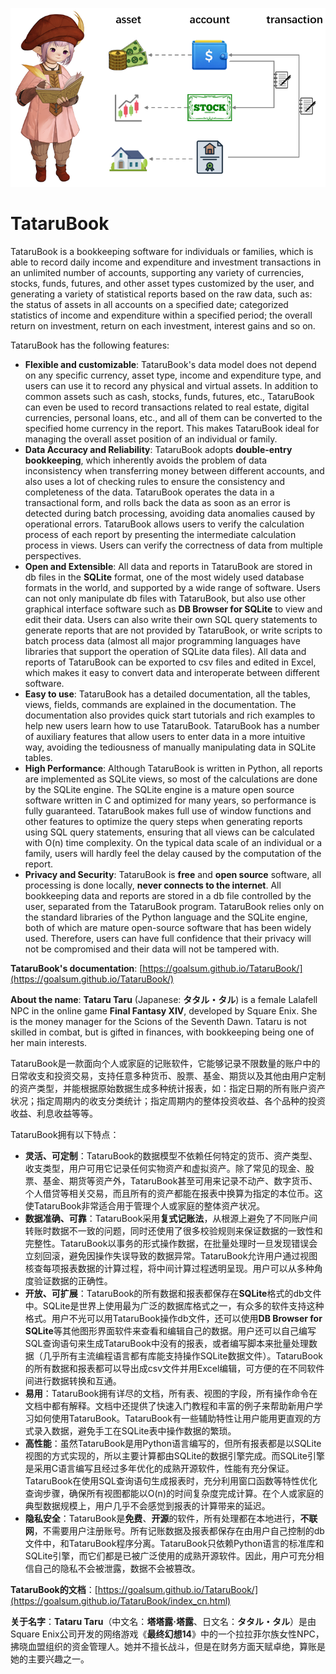 ![](https://raw.githubusercontent.com/Goalsum/TataruBook/main/docs/assets/images/overview.png)

# TataruBook

TataruBook is a bookkeeping software for individuals or families, which is able to record daily income and expenditure and investment transactions in an unlimited number of accounts, supporting any variety of currencies, stocks, funds, futures, and other asset types customized by the user, and generating a variety of statistical reports based on the raw data, such as: the status of assets in all accounts on a specified date; categorized statistics of income and expenditure within a specified period; the overall return on investment, return on each investment, interest gains and so on.

TataruBook has the following features:

- **Flexible and customizable**: TataruBook's data model does not depend on any specific currency, asset type, income and expenditure type, and users can use it to record any physical and virtual assets. In addition to common assets such as cash, stocks, funds, futures, etc., TataruBook can even be used to record transactions related to real estate, digital currencies, personal loans, etc., and all of them can be converted to the specified home currency in the report. This makes TataruBook ideal for managing the overall asset position of an individual or family.
- **Data Accuracy and Reliability**: TataruBook adopts **double-entry bookkeeping**, which inherently avoids the problem of data inconsistency when transferring money between different accounts, and also uses a lot of checking rules to ensure the consistency and completeness of the data. TataruBook operates the data in a transactional form, and rolls back the data as soon as an error is detected during batch processing, avoiding data anomalies caused by operational errors. TataruBook allows users to verify the calculation process of each report by presenting the intermediate calculation process in views. Users can verify the correctness of data from multiple perspectives.
- **Open and Extensible**: All data and reports in TataruBook are stored in db files in the **SQLite** format, one of the most widely used database formats in the world, and supported by a wide range of software. Users can not only manipulate db files with TataruBook, but also use other graphical interface software such as **DB Browser for SQLite** to view and edit their data. Users can also write their own SQL query statements to generate reports that are not provided by TataruBook, or write scripts to batch process data (almost all major programming languages have libraries that support the operation of SQLite data files). All data and reports of TataruBook can be exported to csv files and edited in Excel, which makes it easy to convert data and interoperate between different software.
- **Easy to use**: TataruBook has a detailed documentation, all the tables, views, fields, commands are explained in the documentation. The documentation also provides quick start tutorials and rich examples to help new users learn how to use TataruBook. TataruBook has a number of auxiliary features that allow users to enter data in a more intuitive way, avoiding the tediousness of manually manipulating data in SQLite tables.
- **High Performance**: Although TataruBook is written in Python, all reports are implemented as SQLite views, so most of the calculations are done by the SQLite engine. The SQLite engine is a mature open source software written in C and optimized for many years, so performance is fully guaranteed. TataruBook makes full use of window functions and other features to optimize the query steps when generating reports using SQL query statements, ensuring that all views can be calculated with O(n) time complexity. On the typical data scale of an individual or a family, users will hardly feel the delay caused by the computation of the report.
- **Privacy and Security**: TataruBook is **free** and **open source** software, all processing is done locally, **never connects to the internet**. All bookkeeping data and reports are stored in a db file controlled by the user, separated from the TataruBook program. TataruBook relies only on the standard libraries of the Python language and the SQLite engine, both of which are mature open-source software that has been widely used. Therefore, users can have full confidence that their privacy will not be compromised and their data will not be tampered with.

**TataruBook's documentation**: [https://goalsum.github.io/TataruBook/](https://goalsum.github.io/TataruBook/)

**About the name**: **Tataru Taru** (Japanese: **タタル・タル**) is a female Lalafell NPC in the online game **Final Fantasy XIV**, developed by Square Enix. She is the money manager for the Scions of the Seventh Dawn. Tataru is not skilled in combat, but is gifted in finances, with bookkeeping being one of her main interests.

TataruBook是一款面向个人或家庭的记账软件，它能够记录不限数量的账户中的日常收支和投资交易，支持任意多种货币、股票、基金、期货以及其他由用户定制的资产类型，并能根据原始数据生成多种统计报表，如：指定日期的所有账户资产状况；指定周期内的收支分类统计；指定周期内的整体投资收益、各个品种的投资收益、利息收益等等。

TataruBook拥有以下特点：

- **灵活、可定制**：TataruBook的数据模型不依赖任何特定的货币、资产类型、收支类型，用户可用它记录任何实物资产和虚拟资产。除了常见的现金、股票、基金、期货等资产外，TataruBook甚至可用来记录不动产、数字货币、个人借贷等相关交易，而且所有的资产都能在报表中换算为指定的本位币。这使TataruBook非常适合用于管理个人或家庭的整体资产状况。
- **数据准确、可靠**：TataruBook采用**复式记账法**，从根源上避免了不同账户间转账时数据不一致的问题，同时还使用了很多校验规则来保证数据的一致性和完整性。TataruBook以事务的形式操作数据，在批量处理时一旦发现错误会立刻回滚，避免因操作失误导致的数据异常。TataruBook允许用户通过视图核查每项报表数据的计算过程，将中间计算过程透明呈现。用户可以从多种角度验证数据的正确性。
- **开放、可扩展**：TataruBook的所有数据和报表都保存在**SQLite**格式的db文件中。SQLite是世界上使用最为广泛的数据库格式之一，有众多的软件支持这种格式。用户不光可以用TataruBook操作db文件，还可以使用**DB Browser for SQLite**等其他图形界面软件来查看和编辑自己的数据。用户还可以自己编写SQL查询语句来生成TataruBook中没有的报表，或者编写脚本来批量处理数据（几乎所有主流编程语言都有库能支持操作SQLite数据文件）。TataruBook的所有数据和报表都可以导出成csv文件并用Excel编辑，可方便的在不同软件间进行数据转换和互通。
- **易用**：TataruBook拥有详尽的文档，所有表、视图的字段，所有操作命令在文档中都有解释。文档中还提供了快速入门教程和丰富的例子来帮助新用户学习如何使用TataruBook。TataruBook有一些辅助特性让用户能用更直观的方式录入数据，避免手工在SQLite表中操作数据的繁琐。
- **高性能**：虽然TataruBook是用Python语言编写的，但所有报表都是以SQLite视图的方式实现的，所以主要计算都由SQLite的数据引擎完成。而SQLite引擎是采用C语言编写且经过多年优化的成熟开源软件，性能有充分保证。TataruBook在使用SQL查询语句生成报表时，充分利用窗口函数等特性优化查询步骤，确保所有视图都能以O(n)的时间复杂度完成计算。在个人或家庭的典型数据规模上，用户几乎不会感觉到报表的计算带来的延迟。
- **隐私安全**：TataruBook是**免费**、**开源**的软件，所有处理都在本地进行，**不联网**，不需要用户注册账号。所有记账数据及报表都保存在由用户自己控制的db文件中，和TataruBook程序分离。TataruBook只依赖Python语言的标准库和SQLite引擎，而它们都是已被广泛使用的成熟开源软件。因此，用户可充分相信自己的隐私不会被泄露，数据不会被篡改。

**TataruBook的文档**：[https://goalsum.github.io/TataruBook/](https://goalsum.github.io/TataruBook/index_cn.html)

**关于名字**：**Tataru Taru**（中文名：**塔塔露·塔露**、日文名：**タタル・タル**）是由Square Enix公司开发的网络游戏《**最终幻想14**》中的一个拉拉菲尔族女性NPC，拂晓血盟组织的资金管理人。她并不擅长战斗，但是在财务方面天赋卓绝，算账是她的主要兴趣之一。
